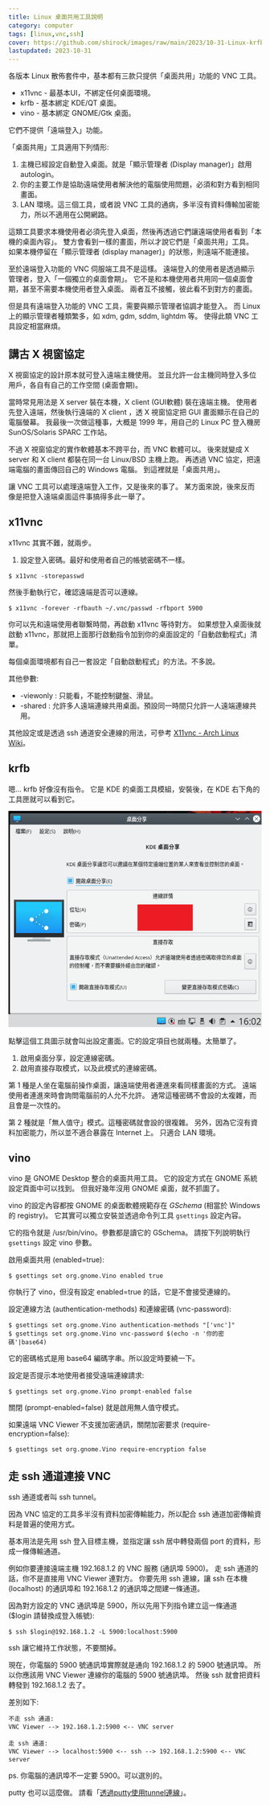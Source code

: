 ```yaml
---
title: Linux 桌面共用工具說明
category: computer
tags: [linux,vnc,ssh]
cover: https://github.com/shirock/images/raw/main/2023/10-31-Linux-krfb-setting.png
lastupdated: 2023-10-31
---
```


各版本 Linux 散佈套件中，基本都有三款只提供「桌面共用」功能的 VNC 工具。

* x11vnc - 最基本UI，不綁定任何桌面環境。
* krfb - 基本綁定 KDE/QT 桌面。
* vino - 基本綁定 GNOME/Gtk 桌面。

它們不提供「遠端登入」功能。

<!--more-->

「桌面共用」工具適用下列情形:

1. 主機已經設定自動登入桌面。就是「顯示管理者 (Display manager)」啟用 autologin。
2. 你的主要工作是協助遠端使用者解決他的電腦使用問題，必須和對方看到相同畫面。
3. LAN 環境。這三個工具，或者說 VNC 工具的通病，多半沒有資料傳輸加密能力，所以不適用在公開網路。

這類工具要求本機使用者必須先登入桌面，然後再透過它們讓遠端使用者看到「本機的桌面內容」。
雙方會看到一樣的畫面，所以才說它們是「桌面共用」工具。
如果本機停留在「顯示管理者 (display manager)」的狀態，則遠端不能連接。

至於遠端登入功能的 VNC 伺服端工具不是這樣。
遠端登入的使用者是透過顯示管理者，登入「一個獨立的桌面會期」。
它不是和本機使用者共用同一個桌面會期，甚至不需要本機使用者登入桌面。
兩者互不接觸，彼此看不到對方的畫面。

但是具有遠端登入功能的 VNC 工具，需要與顯示管理者協調才能登入。
而 Linux 上的顯示管理者種類繁多，如 xdm, gdm, sddm, lightdm 等。
使得此類 VNC 工具設定相當麻煩。

講古 X 視窗協定
---------------

X 視窗協定的設計原本就可登入遠端主機使用。
並且允許一台主機同時登入多位用戶，各自有自己的工作空間 (桌面會期)。

當時常見用法是 X server 裝在本機，X client (GUI軟體) 裝在遠端主機。
使用者先登入遠端，然後執行遠端的 X client ，透 X 視窗協定把 GUI 畫面顯示在自己的電腦螢幕。
我最後一次做這種事，大概是 1999 年，用自己的 Linux PC 登入機房 SunOS/Solaris SPARC 工作站。

不過 X 視窗協定的實作軟體基本不跨平台，而 VNC 軟體可以。
後來就變成 X server 和 X client 都裝在同一台 Linux/BSD 主機上跑。
再透過 VNC 協定，把遠端電腦的畫面傳回自己的 Windows 電腦。
到這裡就是「桌面共用」。

讓 VNC 工具可以處理遠端登入工作，又是後來的事了。
某方面來說，後來反而像是把登入遠端桌面這件事搞得多此一舉了。

x11vnc
------

x11vnc 其實不難，就兩步。

1. 設定登入密碼。最好和使用者自己的帳號密碼不一樣。

```term
$ x11vnc -storepasswd
```

然後手動執行它，確認遠端是否可以連線。

```term
$ x11vnc -forever -rfbauth ~/.vnc/passwd -rfbport 5900
```

你可以先和遠端使用者聯繫時間，再啟動 x11vnc 等待對方。
如果想登入桌面後就啟動 x11vnc，那就把上面那行啟動指令加到你的桌面設定的「自動啟動程式」清單。

每個桌面環境都有自己一套設定「自動啟動程式」的方法。不多說。

其他參數:

* -viewonly : 只能看，不能控制鍵盤、滑鼠。
* -shared : 允許多人遠端連線共用桌面。預設同一時間只允許一人遠端連線共用。

其他設定或是透過 ssh 通道安全連線的用法，可參考
[X11vnc - Arch Linux Wiki](https://wiki.archlinuxcn.org/zh-tw/X11vnc)。

krfb
----

嗯... krfb 好像沒有指令。
它是 KDE 的桌面工具模組，安裝後，在 KDE 右下角的工具匣就可以看到它。

![krfb設定畫面](https://github.com/shirock/images/raw/main/2023/10-31-Linux-krfb-setting.png)

點擊這個工具圖示就會叫出設定畫面。它的設定項目也就兩種。太簡單了。

1. 啟用桌面分享，設定連線密碼。
2. 啟用直接存取模式，以及此模式的連線密碼。

第 1 種是人坐在電腦前操作桌面，讓遠端使用者連進來看同樣畫面的方式。
遠端使用者連進來時會詢問電腦前的人允不允許。
通常這種密碼不會設的太複雜，而且會是一次性的。

第 2 種就是「無人值守」模式。這種密碼就會設的很複雜。
另外，因為它沒有資料加密能力，所以並不適合暴露在 Internet 上。
只適合 LAN 環境。

vino
----

vino 是 GNOME Desktop 整合的桌面共用工具。
它的設定方式在 GNOME 系統設定頁面中可以找到。
但我好幾年沒用 GNOME 桌面，就不抓圖了。

vino 的設定內容都按 GNOME 的桌面軟體規範存在 *GSchema* (相當於 Windows 的 registry)。
它其實可以獨立安裝並透過命令列工具 `gsettings` 設定內容。

它的指令就是 /usr/bin/vino。參數都是讀它的 GSchema。
請按下列說明執行 `gsettings` 設定 vino 參數。

啟用桌面共用 (enabled=true):

```term
$ gsettings set org.gnome.Vino enabled true
```

你執行了 vino，但沒有設定 enabled=true 的話，它是不會接受連線的。

設定連線方法 (authentication-methods) 和連線密碼 (vnc-password):

```term
$ gsettings set org.gnome.Vino authentication-methods "['vnc']"
$ gsettings set org.gnome.Vino vnc-password $(echo -n '你的密碼'|base64)
```

它的密碼格式是用 base64 編碼字串。所以設定時要繞一下。

設定是否提示本地使用者接受遠端連線請求:

```term
$ gsettings set org.gnome.Vino prompt-enabled false
```

關閉 (prompt-enabled=false) 就是啟用無人值守模式。

如果遠端 VNC Viewer 不支援加密通訊，關閉加密要求 (require-encryption=false):

```term
$ gsettings set org.gnome.Vino require-encryption false
```

走 ssh 通道連接 VNC
-------------------

ssh 通道或者叫 ssh tunnel。

因為 VNC 協定的工具多半沒有資料加密傳輸能力，所以配合 ssh 通道加密傳輸資料是普遍的使用方式。

基本用法是先用 ssh 登入目標主機，並指定讓 ssh 居中轉發兩個 port 的資料，形成一條傳輸通道。

例如你要連接遠端主機 192.168.1.2 的 VNC 服務 (通訊埠 5900)。
走 ssh 通道的話，你不是直接用 VNC Viewer 連對方。
你要先用 ssh 連線，讓 ssh 在本機 (localhost) 的通訊埠和 192.168.1.2 的通訊埠之間建一條通道。

因為對方設定的 VNC 通訊埠是 5900，所以先用下列指令建立這一條通道 ($login 請替換成登入帳號):

```term
$ ssh $login@192.168.1.2 -L 5900:localhost:5900
```

ssh 讓它維持工作狀態，不要關掉。

現在，你電腦的 5900 號通訊埠實際就是通向 192.168.1.2 的 5900 號通訊埠。
所以你應該用 VNC Viewer 連線你的電腦的 5900 號通訊埠。
然後 ssh 就會把資料轉發到 192.168.1.2 去了。

差別如下:

```text
不走 ssh 通道:
VNC Viewer --> 192.168.1.2:5900 <-- VNC server

走 ssh 通道:
VNC Viewer --> localhost:5900 <-- ssh --> 192.168.1.2:5900 <-- VNC server
```

ps. 你電腦的通訊埠不一定要 5900。可以選別的。

putty 也可以這麼做。
請看「[透過putty使用tunnel連線](https://it001.pixnet.net/blog/post/360680285)」。
